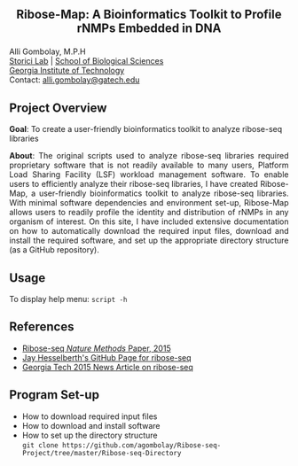 <h2><p align="center">Ribose-Map: A Bioinformatics Toolkit to Profile rNMPs Embedded in DNA</p></h2>

Alli Gombolay, M.P.H  
[Storici Lab](http://www.storicilab.gatech.edu/) | [School of Biological Sciences](http://www.biology.gatech.edu/)  
[Georgia Institute of Technology](http://www.gatech.edu/)  
Contact: alli.gombolay@gatech.edu

## Project Overview
**Goal**: To create a user-friendly bioinformatics toolkit to analyze ribose-seq libraries

<p align="justify">
<b>About</b>: The original scripts used to analyze ribose-seq libraries required proprietary software that is not readily available to many users, Platform Load Sharing Facility (LSF) workload management software.  To enable users to efficiently analyze their ribose-seq libraries, I have created Ribose-Map, a user-friendly bioinformatics toolkit to analyze ribose-seq libraries.  With minimal software dependencies and environment set-up, Ribose-Map allows users to readily profile the identity and distribution of rNMPs in any organism of interest.  On this site, I have included extensive documentation on how to automatically download the required input files, download and install the required software, and set up the appropriate directory structure (as a GitHub repository).
</p>

## Usage
To display help menu: `script -h`  

## References  
* [Ribose-seq *Nature Methods* Paper, 2015](http://www.ncbi.nlm.nih.gov/pmc/articles/PMC4686381/pdf/nihms742750.pdf)  
* [Jay Hesselberth's GitHub Page for ribose-seq](https://github.com/hesselberthlab/modmap/tree/snake/pipeline/ribose-seq-ms)
* [Georgia Tech 2015 News Article on ribose-seq](http://www.news.gatech.edu/2015/01/26/ribose-seq-identifies-and-locates-ribonucleotides-genomic-dna)

## Program Set-up 
* How to download required input files
* How to download and install software 
* How to set up the directory structure  
```git clone https://github.com/agombolay/Ribose-seq-Project/tree/master/Ribose-seq-Directory```
